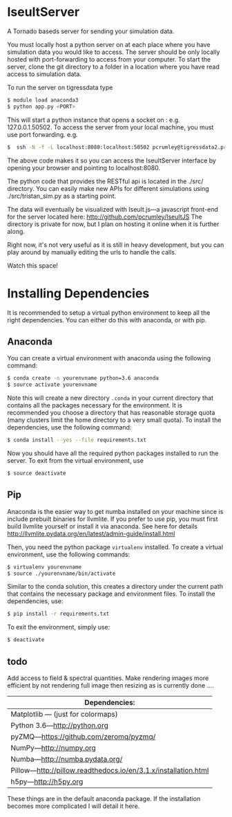 # IseultServer
A Tornado baseds server for sending your simulation data.


You must locally host a python server on at each place where you have simulation data you would like to 
access. The server should be only locally hosted with port-forwarding to access from your computer. 
To start the server, clone the git directory to a folder in a location where you have read access 
to simulation data.

To run the server on tigressdata type
```bash
$ module load anaconda3 
$ python app.py <PORT>
```
This will start a python instance that opens a socket on <port>: e.g. 127.0.0.1.50502. To access the server from your
local machine, you must use port forwarding. e.g.
```bash
$  ssh -N -f -L localhost:8080:localhost:50502 pcrumley@tigressdata2.princeton.edu
```
The above code makes it so you can access the IseultServer interface by opening your browser and pointing to localhost:8080.

The python code that provides the RESTful api is located in the ./src/ directory. 
You can easily make new APIs for different simulations using ./src/tristan_sim.py as a starting point.

The data will eventually be visualized with Iseult.js&mdash;a javascript front-end for the server located 
here: http://github.com/pcrumley/IseultJS The directory is private for now, but I plan on hosting it online 
when it is further along.

Right now, it's not very useful as it is still in heavy development, but you can play around by manually 
editing the urls to handle the calls.

Watch this space!

# Installing Dependencies

It is recommended to setup a virtual python environment to keep all the right dependencies. You can either do this with anaconda, or with pip.

## Anaconda

You can create a virtual environment with anaconda using the following command:
```bash
$ conda create -n yourenvname python=3.6 anaconda
$ source activate yourenvname
```
Note this will create a new directory `.conda` in your current directory that contains all the packages necessary for the environment. It is recommended you choose a directory that has reasonable storage quota (many clusters limit the home directory to a very small quota). To install the dependencies, use the following command:
```bash
$ conda install --yes --file requirements.txt
```
Now you should have all the required python packages installed to run the server. To exit from the virtual environment, use
```bash
$ source deactivate
```

## Pip

Anaconda is the easier way to get numba installed on your machine since is include prebuilt binaries for llvmlite. 
If you prefer to use pip, you must first build llvmlite yourself or install it via anaconda. See here for details
http://llvmlite.pydata.org/en/latest/admin-guide/install.html

Then, you need the python package `virtualenv` installed. To create a virtual environment, use the following commands:
```bash
$ virtualenv yourenvname
$ source ./yourenvname/bin/activate
```
Similar to the conda solution, this creates a directory under the current path that contains the necessary package and environment files. To install the dependencies, use:
```bash
$ pip install -r requirements.txt
```
To exit the environment, simply use:
```bash
$ deactivate
```

## todo
Add access to field & spectral quantities.
Make rendering images more efficient by not rendering full image then resizing as is currently done
....

| Dependencies: |
| ------------ |
| Matplotlib &mdash; (just for colormaps) |
| Python 3.6&mdash;http://python.org |
| pyZMQ&mdash;https://github.com/zeromq/pyzmq/ |
| NumPy&mdash;http://numpy.org |
| Numba&mdash;http://numba.pydata.org/ |
| Pillow&mdash;http://pillow.readthedocs.io/en/3.1.x/installation.html |
| h5py&mdash;http://h5py.org |

These things are in the default anaconda package. If the installation becomes more complicated I will detail it here.
